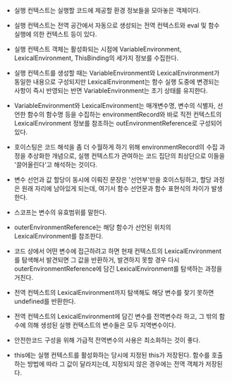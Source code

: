 - 실행 컨텍스트는 실행할 코드에 제공할 환경 정보들을 모아놓은 객체이다.
- 실행 컨텍스트는 전역 공간에서 자동으로 생성되는 전역 컨텍스트와 eval 및 함수 실행에 의한 컨텍스트 등이 있다.
- 실행 컨텍스트 객체는 활성화되는 시점에 VariableEnvironment, LexicalEnvironment, ThisBinding의 세가지 정보를 수집한다.

- 실행 컨텍스트를 생성할 때는 VariableEnvironment와 LexicalEnvironment가 동일한 내용으로 구성되지만 LexicalEnvironment는 함수 실행 도중에 변경되는 사항이 즉시 반영되는 반면 VariableEnvironment는 초기 상태를 유지한다.
- VariableEnvironment와 LexicalEnvironment는 매개변수명, 변수의 식별자, 선언한 함수의 함수명 등을 수집하는 environmentRecord와 바로 직전 컨텍스트의 LexicalEnvironment 정보를 참조하는 outEnvironmentReference로 구성되어있다.

- 호이스팅은 코드 해석을 좀 더 수월하게 하기 위해 environmentRecord의 수집 과정을 추상화한 개념으로, 실행 컨텍스트가 관여하는 코드 집단의 최상단으로 이들을 '끌어올린다'고 해석하는 것이다.
- 변수 선언과 값 할당이 동시에 이뤄진 문장은 '선언부'만을 호이스팅하고, 할당 과정은 원래 자리에 남아있게 되는데, 여기서 함수 선언문과 함수 표현식의 차이가 발생한다.

- 스코프는 변수의 유효범위를 말한다.
- outerEnvironmentReference는 해당 함수가 선언된 위치의 LexicalEnvironment를 참조한다.
- 코드 상에서 어떤 변수에 접근하려고 하면 현재 컨텍스트의 LexicalEnvironment를 탐색해서 발견되면 그 값을 반환하거, 발견하지 못할 경우 다시 outerEnvironmentReference에 담긴 LexicalEnvironment를 탐색하는 과정을 거친다.
- 전역 컨텍스트의 LexicalEnvironment까지 탐색해도 해당 변수를 찾기 못하면 undefined를 반환한다.

- 전역 컨텍스트의 LexicalEnvironment에 담긴 변수를 전역변수라 하고, 그 밖의 함수에 의해 생성된 실행 컨텍스트의 변수들은 모두 지역변수이다.
- 안전한코드 구성을 위해 가급적 전역변수의 사용은 최소화하는 것이 좋다.

- this에는 실행 컨텍스트를 활성화하는 당시에 지정된 this가 저장된다.
  함수를 호출하는 방법에 따라 그 값이 달라지는데, 지정되지 않은 경우에는 전역 객체가 저장된다.
